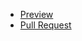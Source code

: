 - [Preview](https://stately-halva-9efda9.netlify.app/)
- [Pull Request](https://github.com/IgorOksentyuk/mate_start/pull/1/files)
